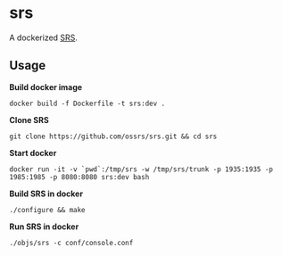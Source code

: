 srs
===
A dockerized [SRS](https://github.com/ossrs/srs).

## Usage

**Build docker image**

```
docker build -f Dockerfile -t srs:dev .
```

**Clone SRS**

```
git clone https://github.com/ossrs/srs.git && cd srs
```

**Start docker**

```
docker run -it -v `pwd`:/tmp/srs -w /tmp/srs/trunk -p 1935:1935 -p 1985:1985 -p 8080:8080 srs:dev bash
```

**Build SRS in docker**

```
./configure && make
```

**Run SRS in docker**

```
./objs/srs -c conf/console.conf
```

